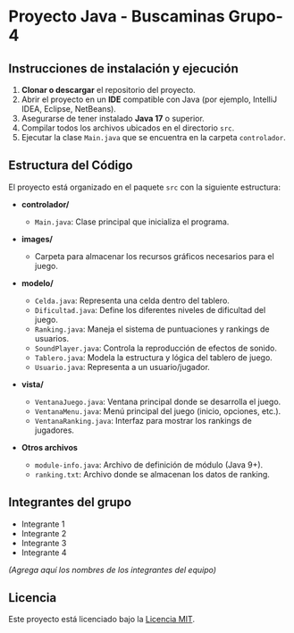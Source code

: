 # Proyecto Java - Buscaminas Grupo-4

## Instrucciones de instalación y ejecución

1. **Clonar o descargar** el repositorio del proyecto.
2. Abrir el proyecto en un **IDE** compatible con Java (por ejemplo, IntelliJ IDEA, Eclipse, NetBeans).
3. Asegurarse de tener instalado **Java 17** o superior.
4. Compilar todos los archivos ubicados en el directorio `src`.
5. Ejecutar la clase `Main.java` que se encuentra en la carpeta `controlador`.

## Estructura del Código

El proyecto está organizado en el paquete `src` con la siguiente estructura:

- **controlador/**
  - `Main.java`: Clase principal que inicializa el programa.
  
- **images/**
  - Carpeta para almacenar los recursos gráficos necesarios para el juego.
  
- **modelo/**
  - `Celda.java`: Representa una celda dentro del tablero.
  - `Dificultad.java`: Define los diferentes niveles de dificultad del juego.
  - `Ranking.java`: Maneja el sistema de puntuaciones y rankings de usuarios.
  - `SoundPlayer.java`: Controla la reproducción de efectos de sonido.
  - `Tablero.java`: Modela la estructura y lógica del tablero de juego.
  - `Usuario.java`: Representa a un usuario/jugador.

- **vista/**
  - `VentanaJuego.java`: Ventana principal donde se desarrolla el juego.
  - `VentanaMenu.java`: Menú principal del juego (inicio, opciones, etc.).
  - `VentanaRanking.java`: Interfaz para mostrar los rankings de jugadores.

- **Otros archivos**
  - `module-info.java`: Archivo de definición de módulo (Java 9+).
  - `ranking.txt`: Archivo donde se almacenan los datos de ranking.

## Integrantes del grupo

- Integrante 1
- Integrante 2
- Integrante 3
- Integrante 4

*(Agrega aquí los nombres de los integrantes del equipo)*

## Licencia

Este proyecto está licenciado bajo la [Licencia MIT](https://opensource.org/licenses/MIT).


